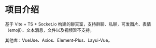# 项目介绍

基于 Vite + TS + Socket.io 构建的聊天室，支持群聊、私聊，可发图片、表情（emoji）、文本消息，文件以及视频暂不支持。

其他库：VueUse、Axios、Element-Plus、Layui-Vue。